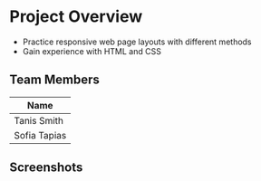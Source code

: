 # Project Overview

- Practice responsive web page layouts with different methods
- Gain experience with HTML and CSS

## Team Members

| Name          |
| ------------- |
| Tanis Smith   |
| Sofia Tapias  |

## Screenshots
